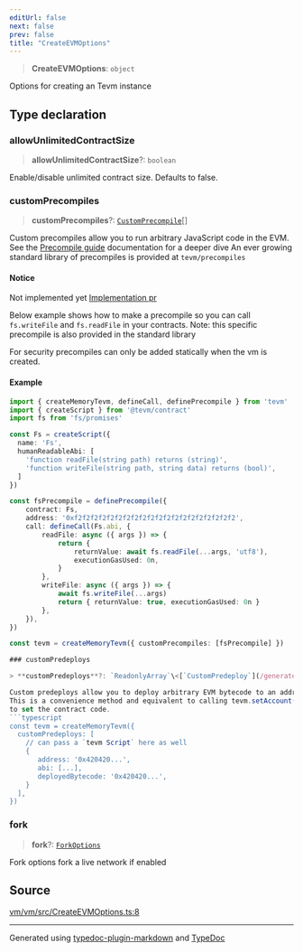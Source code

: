 ```yaml
---
editUrl: false
next: false
prev: false
title: "CreateEVMOptions"
---
```


> **CreateEVMOptions**: `object`

Options for creating an Tevm instance

## Type declaration

### allowUnlimitedContractSize

> **allowUnlimitedContractSize**?: `boolean`

Enable/disable unlimited contract size. Defaults to false.

### customPrecompiles

> **customPrecompiles**?: [`CustomPrecompile`](/generated/tevm/vm/type-aliases/customprecompile/)[]

Custom precompiles allow you to run arbitrary JavaScript code in the EVM.
See the [Precompile guide](https://todo.todo) documentation for a deeper dive
An ever growing standard library of precompiles is provided at `tevm/precompiles`

#### Notice

Not implemented yet [Implementation pr](https://github.com/evmts/tevm-monorepo/pull/728/files)

Below example shows how to make a precompile so you can call `fs.writeFile` and `fs.readFile` in your contracts.
Note: this specific precompile is also provided in the standard library

For security precompiles can only be added statically when the vm is created.

#### Example

```ts
import { createMemoryTevm, defineCall, definePrecompile } from 'tevm'
import { createScript } from '@tevm/contract'
import fs from 'fs/promises'

const Fs = createScript({
  name: 'Fs',
  humanReadableAbi: [
    'function readFile(string path) returns (string)',
    'function writeFile(string path, string data) returns (bool)',
  ]
})

const fsPrecompile = definePrecompile({
	contract: Fs,
	address: '0xf2f2f2f2f2f2f2f2f2f2f2f2f2f2f2f2f2f2f2f2',
	call: defineCall(Fs.abi, {
		readFile: async ({ args }) => {
			return {
				returnValue: await fs.readFile(...args, 'utf8'),
				executionGasUsed: 0n,
			}
		},
		writeFile: async ({ args }) => {
			await fs.writeFile(...args)
			return { returnValue: true, executionGasUsed: 0n }
		},
	}),
})

const tevm = createMemoryTevm({ customPrecompiles: [fsPrecompile] })

### customPredeploys

> **customPredeploys**?: `ReadonlyArray`\<[`CustomPredeploy`](/generated/tevm/vm/type-aliases/custompredeploy/)\<`any`, `any`\>\>

Custom predeploys allow you to deploy arbitrary EVM bytecode to an address.
This is a convenience method and equivalent to calling tevm.setAccount() manually
to set the contract code.
```typescript
const tevm = createMemoryTevm({
  customPredeploys: [
    // can pass a `tevm Script` here as well
    {
       address: '0x420420...',
       abi: [...],
       deployedBytecode: '0x420420...',
    }
  ],
})
```

### fork

> **fork**?: [`ForkOptions`](/generated/tevm/vm/type-aliases/forkoptions/)

Fork options fork a live network if enabled

## Source

[vm/vm/src/CreateEVMOptions.ts:8](https://github.com/evmts/tevm-monorepo/blob/main/vm/vm/src/CreateEVMOptions.ts#L8)

***
Generated using [typedoc-plugin-markdown](https://www.npmjs.com/package/typedoc-plugin-markdown) and [TypeDoc](https://typedoc.org/)
